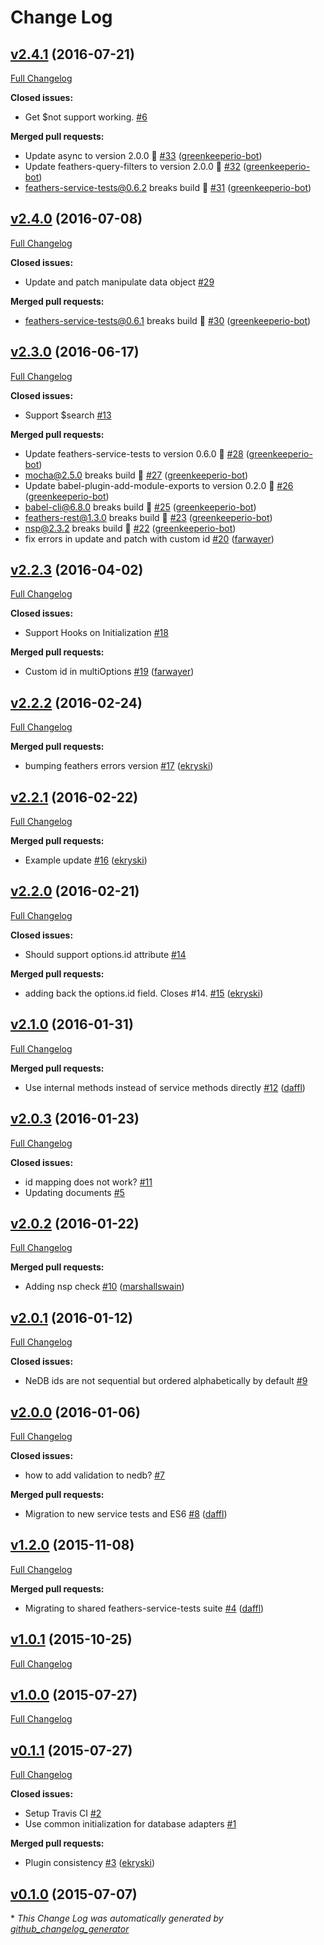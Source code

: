 # Change Log

## [v2.4.1](https://github.com/feathersjs/feathers-nedb/tree/v2.4.1) (2016-07-21)
[Full Changelog](https://github.com/feathersjs/feathers-nedb/compare/v2.4.0...v2.4.1)

**Closed issues:**

- Get $not support working. [\#6](https://github.com/feathersjs/feathers-nedb/issues/6)

**Merged pull requests:**

- Update async to version 2.0.0 🚀 [\#33](https://github.com/feathersjs/feathers-nedb/pull/33) ([greenkeeperio-bot](https://github.com/greenkeeperio-bot))
- Update feathers-query-filters to version 2.0.0 🚀 [\#32](https://github.com/feathersjs/feathers-nedb/pull/32) ([greenkeeperio-bot](https://github.com/greenkeeperio-bot))
- feathers-service-tests@0.6.2 breaks build 🚨 [\#31](https://github.com/feathersjs/feathers-nedb/pull/31) ([greenkeeperio-bot](https://github.com/greenkeeperio-bot))

## [v2.4.0](https://github.com/feathersjs/feathers-nedb/tree/v2.4.0) (2016-07-08)
[Full Changelog](https://github.com/feathersjs/feathers-nedb/compare/v2.3.0...v2.4.0)

**Closed issues:**

- Update and patch manipulate data object [\#29](https://github.com/feathersjs/feathers-nedb/issues/29)

**Merged pull requests:**

- feathers-service-tests@0.6.1 breaks build 🚨 [\#30](https://github.com/feathersjs/feathers-nedb/pull/30) ([greenkeeperio-bot](https://github.com/greenkeeperio-bot))

## [v2.3.0](https://github.com/feathersjs/feathers-nedb/tree/v2.3.0) (2016-06-17)
[Full Changelog](https://github.com/feathersjs/feathers-nedb/compare/v2.2.3...v2.3.0)

**Closed issues:**

- Support $search [\#13](https://github.com/feathersjs/feathers-nedb/issues/13)

**Merged pull requests:**

- Update feathers-service-tests to version 0.6.0 🚀 [\#28](https://github.com/feathersjs/feathers-nedb/pull/28) ([greenkeeperio-bot](https://github.com/greenkeeperio-bot))
- mocha@2.5.0 breaks build 🚨 [\#27](https://github.com/feathersjs/feathers-nedb/pull/27) ([greenkeeperio-bot](https://github.com/greenkeeperio-bot))
- Update babel-plugin-add-module-exports to version 0.2.0 🚀 [\#26](https://github.com/feathersjs/feathers-nedb/pull/26) ([greenkeeperio-bot](https://github.com/greenkeeperio-bot))
- babel-cli@6.8.0 breaks build 🚨 [\#25](https://github.com/feathersjs/feathers-nedb/pull/25) ([greenkeeperio-bot](https://github.com/greenkeeperio-bot))
- feathers-rest@1.3.0 breaks build 🚨 [\#23](https://github.com/feathersjs/feathers-nedb/pull/23) ([greenkeeperio-bot](https://github.com/greenkeeperio-bot))
- nsp@2.3.2 breaks build 🚨 [\#22](https://github.com/feathersjs/feathers-nedb/pull/22) ([greenkeeperio-bot](https://github.com/greenkeeperio-bot))
- fix errors in update and patch with custom id [\#20](https://github.com/feathersjs/feathers-nedb/pull/20) ([farwayer](https://github.com/farwayer))

## [v2.2.3](https://github.com/feathersjs/feathers-nedb/tree/v2.2.3) (2016-04-02)
[Full Changelog](https://github.com/feathersjs/feathers-nedb/compare/v2.2.2...v2.2.3)

**Closed issues:**

- Support Hooks on Initialization [\#18](https://github.com/feathersjs/feathers-nedb/issues/18)

**Merged pull requests:**

- Custom id in multiOptions [\#19](https://github.com/feathersjs/feathers-nedb/pull/19) ([farwayer](https://github.com/farwayer))

## [v2.2.2](https://github.com/feathersjs/feathers-nedb/tree/v2.2.2) (2016-02-24)
[Full Changelog](https://github.com/feathersjs/feathers-nedb/compare/v2.2.1...v2.2.2)

**Merged pull requests:**

- bumping feathers errors version [\#17](https://github.com/feathersjs/feathers-nedb/pull/17) ([ekryski](https://github.com/ekryski))

## [v2.2.1](https://github.com/feathersjs/feathers-nedb/tree/v2.2.1) (2016-02-22)
[Full Changelog](https://github.com/feathersjs/feathers-nedb/compare/v2.2.0...v2.2.1)

**Merged pull requests:**

- Example update [\#16](https://github.com/feathersjs/feathers-nedb/pull/16) ([ekryski](https://github.com/ekryski))

## [v2.2.0](https://github.com/feathersjs/feathers-nedb/tree/v2.2.0) (2016-02-21)
[Full Changelog](https://github.com/feathersjs/feathers-nedb/compare/v2.1.0...v2.2.0)

**Closed issues:**

- Should support options.id attribute [\#14](https://github.com/feathersjs/feathers-nedb/issues/14)

**Merged pull requests:**

- adding back the options.id field. Closes \#14. [\#15](https://github.com/feathersjs/feathers-nedb/pull/15) ([ekryski](https://github.com/ekryski))

## [v2.1.0](https://github.com/feathersjs/feathers-nedb/tree/v2.1.0) (2016-01-31)
[Full Changelog](https://github.com/feathersjs/feathers-nedb/compare/v2.0.3...v2.1.0)

**Merged pull requests:**

- Use internal methods instead of service methods directly [\#12](https://github.com/feathersjs/feathers-nedb/pull/12) ([daffl](https://github.com/daffl))

## [v2.0.3](https://github.com/feathersjs/feathers-nedb/tree/v2.0.3) (2016-01-23)
[Full Changelog](https://github.com/feathersjs/feathers-nedb/compare/v2.0.2...v2.0.3)

**Closed issues:**

- id mapping does not work? [\#11](https://github.com/feathersjs/feathers-nedb/issues/11)
- Updating documents [\#5](https://github.com/feathersjs/feathers-nedb/issues/5)

## [v2.0.2](https://github.com/feathersjs/feathers-nedb/tree/v2.0.2) (2016-01-22)
[Full Changelog](https://github.com/feathersjs/feathers-nedb/compare/v2.0.1...v2.0.2)

**Merged pull requests:**

- Adding nsp check [\#10](https://github.com/feathersjs/feathers-nedb/pull/10) ([marshallswain](https://github.com/marshallswain))

## [v2.0.1](https://github.com/feathersjs/feathers-nedb/tree/v2.0.1) (2016-01-12)
[Full Changelog](https://github.com/feathersjs/feathers-nedb/compare/v2.0.0...v2.0.1)

**Closed issues:**

- NeDB ids are not sequential but ordered alphabetically by default [\#9](https://github.com/feathersjs/feathers-nedb/issues/9)

## [v2.0.0](https://github.com/feathersjs/feathers-nedb/tree/v2.0.0) (2016-01-06)
[Full Changelog](https://github.com/feathersjs/feathers-nedb/compare/v1.2.0...v2.0.0)

**Closed issues:**

- how to add validation to nedb? [\#7](https://github.com/feathersjs/feathers-nedb/issues/7)

**Merged pull requests:**

- Migration to new service tests and ES6 [\#8](https://github.com/feathersjs/feathers-nedb/pull/8) ([daffl](https://github.com/daffl))

## [v1.2.0](https://github.com/feathersjs/feathers-nedb/tree/v1.2.0) (2015-11-08)
[Full Changelog](https://github.com/feathersjs/feathers-nedb/compare/v1.0.1...v1.2.0)

**Merged pull requests:**

- Migrating to shared feathers-service-tests suite [\#4](https://github.com/feathersjs/feathers-nedb/pull/4) ([daffl](https://github.com/daffl))

## [v1.0.1](https://github.com/feathersjs/feathers-nedb/tree/v1.0.1) (2015-10-25)
[Full Changelog](https://github.com/feathersjs/feathers-nedb/compare/v1.0.0...v1.0.1)

## [v1.0.0](https://github.com/feathersjs/feathers-nedb/tree/v1.0.0) (2015-07-27)
[Full Changelog](https://github.com/feathersjs/feathers-nedb/compare/v0.1.1...v1.0.0)

## [v0.1.1](https://github.com/feathersjs/feathers-nedb/tree/v0.1.1) (2015-07-27)
[Full Changelog](https://github.com/feathersjs/feathers-nedb/compare/v0.1.0...v0.1.1)

**Closed issues:**

- Setup Travis CI [\#2](https://github.com/feathersjs/feathers-nedb/issues/2)
- Use common initialization for database adapters [\#1](https://github.com/feathersjs/feathers-nedb/issues/1)

**Merged pull requests:**

- Plugin consistency [\#3](https://github.com/feathersjs/feathers-nedb/pull/3) ([ekryski](https://github.com/ekryski))

## [v0.1.0](https://github.com/feathersjs/feathers-nedb/tree/v0.1.0) (2015-07-07)


\* *This Change Log was automatically generated by [github_changelog_generator](https://github.com/skywinder/Github-Changelog-Generator)*
